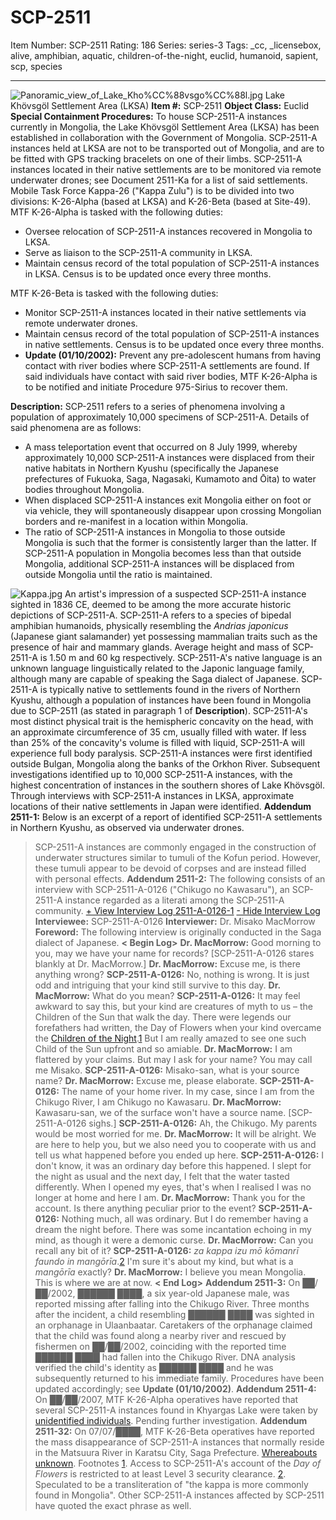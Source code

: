 # SCP-2511
Item Number: SCP-2511
Rating: 186
Series: series-3
Tags: _cc, _licensebox, alive, amphibian, aquatic, children-of-the-night, euclid, humanoid, sapient, scp, species

---

![Panoramic_view_of_Lake_Kho%CC%88vsgo%CC%88l.jpg](https://scp-wiki.wikidot.com/local--files/scp-2511/Panoramic_view_of_Lake_Kho%CC%88vsgo%CC%88l.jpg)
Lake Khövsgöl Settlement Area (LKSA)
**Item #:** SCP-2511
**Object Class:** Euclid
**Special Containment Procedures:** To house SCP-2511-A instances currently in Mongolia, the Lake Khövsgöl Settlement Area (LKSA) has been established in collaboration with the Government of Mongolia. SCP-2511-A instances held at LKSA are not to be transported out of Mongolia, and are to be fitted with GPS tracking bracelets on one of their limbs.
SCP-2511-A instances located in their native settlements are to be monitored via remote underwater drones; see Document 2511-Ka for a list of said settlements.
Mobile Task Force Kappa-26 ("Kappa Zulu") is to be divided into two divisions: K-26-Alpha (based at LKSA) and K-26-Beta (based at Site-49). MTF K-26-Alpha is tasked with the following duties:
  * Oversee relocation of SCP-2511-A instances recovered in Mongolia to LKSA.
  * Serve as liaison to the SCP-2511-A community in LKSA.
  * Maintain census record of the total population of SCP-2511-A instances in LKSA. Census is to be updated once every three months.

MTF K-26-Beta is tasked with the following duties:
  * Monitor SCP-2511-A instances located in their native settlements via remote underwater drones.
  * Maintain census record of the total population of SCP-2511-A instances in native settlements. Census is to be updated once every three months.
  * **Update (01/10/2002):** Prevent any pre-adolescent humans from having contact with river bodies where SCP-2511-A settlements are found. If said individuals have contact with said river bodies, MTF K-26-Alpha is to be notified and initiate Procedure 975-Sirius to recover them.

**Description:** SCP-2511 refers to a series of phenomena involving a population of approximately 10,000 specimens of SCP-2511-A. Details of said phenomena are as follows:
  * A mass teleportation event that occurred on 8 July 1999, whereby approximately 10,000 SCP-2511-A instances were displaced from their native habitats in Northern Kyushu (specifically the Japanese prefectures of Fukuoka, Saga, Nagasaki, Kumamoto and Ōita) to water bodies throughout Mongolia.
  * When displaced SCP-2511-A instances exit Mongolia either on foot or via vehicle, they will spontaneously disappear upon crossing Mongolian borders and re-manifest in a location within Mongolia.
  * The ratio of SCP-2511-A instances in Mongolia to those outside Mongolia is such that the former is consistently larger than the latter. If SCP-2511-A population in Mongolia becomes less than that outside Mongolia, additional SCP-2511-A instances will be displaced from outside Mongolia until the ratio is maintained.

![Kappa.jpg](https://scp-wiki.wikidot.com/local--files/scp-2511/Kappa.jpg)
An artist's impression of a suspected SCP-2511-A instance sighted in 1836 CE, deemed to be among the more accurate historic depictions of SCP-2511-A.
SCP-2511-A refers to a species of bipedal amphibian humanoids, physically resembling the _Andrias japonicus_ (Japanese giant salamander) yet possessing mammalian traits such as the presence of hair and mammary glands. Average height and mass of SCP-2511-A is 1.50 m and 60 kg respectively. SCP-2511-A's native language is an unknown language linguistically related to the Japonic language family, although many are capable of speaking the Saga dialect of Japanese. SCP-2511-A is typically native to settlements found in the rivers of Northern Kyushu, although a population of instances have been found in Mongolia due to SCP-2511 (as stated in paragraph 1 of **Description**).
SCP-2511-A's most distinct physical trait is the hemispheric concavity on the head, with an approximate circumference of 35 cm, usually filled with water. If less than 25% of the concavity's volume is filled with liquid, SCP-2511-A will experience full body paralysis.
SCP-2511-A instances were first identified outside Bulgan, Mongolia along the banks of the Orkhon River. Subsequent investigations identified up to 10,000 SCP-2511-A instances, with the highest concentration of instances in the southern shores of Lake Khövsgöl. Through interviews with SCP-2511-A instances in LKSA, approximate locations of their native settlements in Japan were identified.
**Addendum 2511-1:** Below is an excerpt of a report of identified SCP-2511-A settlements in Northern Kyushu, as observed via underwater drones.
> SCP-2511-A instances are commonly engaged in the construction of underwater structures similar to tumuli of the Kofun period. However, these tumuli appear to be devoid of corpses and are instead filled with personal effects.
**Addendum 2511-2:** The following consists of an interview with SCP-2511-A-0126 ("Chikugo no Kawasaru"), an SCP-2511-A instance regarded as a literati among the SCP-2511-A community.
[\+ View Interview Log 2511-A-0126-1](javascript:;)
[\- Hide Interview Log](javascript:;)
> **Interviewee:** SCP-2511-A-0126
> **Interviewer:** Dr. Misako MacMorrow
> **Foreword:** The following interview is originally conducted in the Saga dialect of Japanese.
> **< Begin Log>**
> **Dr. MacMorrow:** Good morning to you, may we have your name for records?
> [SCP-2511-A-0126 stares blankly at Dr. MacMorrow.]
> **Dr. MacMorrow:** Excuse me, is there anything wrong?
> **SCP-2511-A-0126:** No, nothing is wrong. It is just odd and intriguing that your kind still survive to this day.
> **Dr. MacMorrow:** What do you mean?
> **SCP-2511-A-0126:** It may feel awkward to say this, but your kind are creatures of myth to us – the Children of the Sun that walk the day. There were legends our forefathers had written, the Day of Flowers when your kind overcame the [Children of the Night](/scp-1000).[1](javascript:;) But I am really amazed to see one such Child of the Sun upfront and so amiable.
> **Dr. MacMorrow:** I am flattered by your claims. But may I ask for your name? You may call me Misako.
> **SCP-2511-A-0126:** Misako-san, what is your source name?
> **Dr. MacMorrow:** Excuse me, please elaborate.
> **SCP-2511-A-0126:** The name of your home river. In my case, since I am from the Chikugo River, I am Chikugo no Kawasaru.
> **Dr. MacMorrow:** Kawasaru-san, we of the surface won't have a source name.
> [SCP-2511-A-0126 sighs.]
> **SCP-2511-A-0126:** Ah, the Chikugo. My parents would be most worried for me.
> **Dr. MacMorrow:** It will be alright. We are here to help you, but we also need you to cooperate with us and tell us what happened before you ended up here.
> **SCP-2511-A-0126:** I don't know, it was an ordinary day before this happened. I slept for the night as usual and the next day, I felt that the water tasted differently. When I opened my eyes, that's when I realised I was no longer at home and here I am.
> **Dr. MacMorrow:** Thank you for the account. Is there anything peculiar prior to the event?
> **SCP-2511-A-0126:** Nothing much, all was ordinary. But I do remember having a dream the night before. There was some incantation echoing in my mind, as though it were a demonic curse.
> **Dr. MacMorrow:** Can you recall any bit of it?
> **SCP-2511-A-0126:** _za kappa izu mō kōmanrī faundo in mangōrīa_.[2](javascript:;) I'm sure it's about my kind, but what is a _mangōrīa_ exactly?
> **Dr. MacMorrow:** I believe you mean Mongolia. This is where we are at now.
> **< End Log>**
**Addendum 2511-3:** On ██/██/2002, ██████ ████, a six year-old Japanese male, was reported missing after falling into the Chikugo River. Three months after the incident, a child resembling ██████ ████ was sighted in an orphanage in Ulaanbaatar. Caretakers of the orphanage claimed that the child was found along a nearby river and rescued by fishermen on ██/██/2002, coinciding with the reported time ██████ ████ had fallen into the Chikugo River.
DNA analysis verified the child's identity as ██████ ████ and he was subsequently returned to his immediate family.
Procedures have been updated accordingly; see **Update (01/10/2002)**.
**Addendum 2511-4:** On ██/██/2007, MTF K-26-Alpha operatives have reported that several SCP-2511-A instances found in Khyargas Lake were taken by [unidentified individuals](/osanshouo). Pending further investigation.
**Addendum 2511-32:** On 07/07/████, MTF K-26-Beta operatives have reported the mass disappearance of SCP-2511-A instances that normally reside in the Matsuura River in Karatsu City, Saga Prefecture. [Whereabouts unknown](/event-log-3070-12e).
Footnotes
[1](javascript:;). Access to SCP-2511-A's account of the _Day of Flowers_ is restricted to at least Level 3 security clearance.
[2](javascript:;). Speculated to be a transliteration of "the kappa is more commonly found in Mongolia". Other SCP-2511-A instances affected by SCP-2511 have quoted the exact phrase as well.
